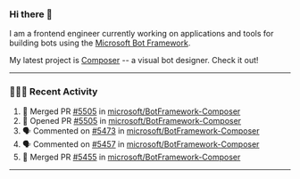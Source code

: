 ### Hi there 👋

I am a frontend engineer currently working on applications and tools for building bots using the [Microsoft Bot Framework](https://dev.botframework.com/).

My latest project is [Composer](https://github.com/microsoft/BotFramework-Composer) -- a visual bot designer. Check it out!

---

### 👨🏻‍💻 Recent Activity

<!--START_SECTION:activity-->
1. 🎉 Merged PR [#5505](https://github.com/microsoft/BotFramework-Composer/pull/5505) in [microsoft/BotFramework-Composer](https://github.com/microsoft/BotFramework-Composer)
2. 💪 Opened PR [#5505](https://github.com/microsoft/BotFramework-Composer/pull/5505) in [microsoft/BotFramework-Composer](https://github.com/microsoft/BotFramework-Composer)
3. 🗣 Commented on [#5473](https://github.com/microsoft/BotFramework-Composer/issues/5473) in [microsoft/BotFramework-Composer](https://github.com/microsoft/BotFramework-Composer)
4. 🗣 Commented on [#5457](https://github.com/microsoft/BotFramework-Composer/issues/5457) in [microsoft/BotFramework-Composer](https://github.com/microsoft/BotFramework-Composer)
5. 🎉 Merged PR [#5455](https://github.com/microsoft/BotFramework-Composer/pull/5455) in [microsoft/BotFramework-Composer](https://github.com/microsoft/BotFramework-Composer)
<!--END_SECTION:activity-->

---

<!--
**a-b-r-o-w-n/a-b-r-o-w-n** is a ✨ _special_ ✨ repository because its `README.md` (this file) appears on your GitHub profile.

Here are some ideas to get you started:

- 🔭 I’m currently working on ...
- 🌱 I’m currently learning ...
- 👯 I’m looking to collaborate on ...
- 🤔 I’m looking for help with ...
- 💬 Ask me about ...
- 📫 How to reach me: ...
- 😄 Pronouns: ...
- ⚡ Fun fact: ...
-->
